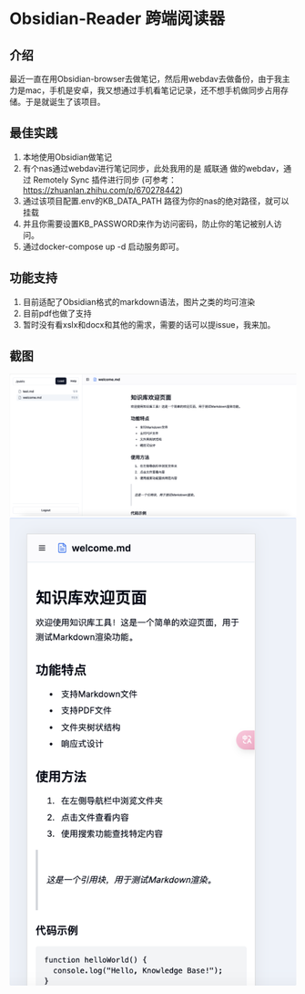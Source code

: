 # Obsidian-Reader 跨端阅读器
## 介绍
最近一直在用Obsidian-browser去做笔记，然后用webdav去做备份，由于我主力是mac，手机是安卓，我又想通过手机看笔记记录，还不想手机做同步占用存储。于是就诞生了该项目。

## 最佳实践
1. 本地使用Obsidian做笔记
2. 有个nas通过webdav进行笔记同步，此处我用的是 威联通 做的webdav，通过 Remotely Sync 插件进行同步 (可参考：https://zhuanlan.zhihu.com/p/670278442)
3. 通过该项目配置.env的KB_DATA_PATH 路径为你的nas的绝对路径，就可以挂载
4. 并且你需要设置KB_PASSWORD来作为访问密码，防止你的笔记被别人访问。
5. 通过docker-compose up -d 启动服务即可。

## 功能支持
1. 目前适配了Obsidian格式的markdown语法，图片之类的均可渲染
2. 目前pdf也做了支持
3. 暂时没有看xslx和docx和其他的需求，需要的话可以提issue，我来加。

## 截图
![alt text](./img/QQ_1741868070146.png)
![alt text](./img/QQ_1741868134994.png)